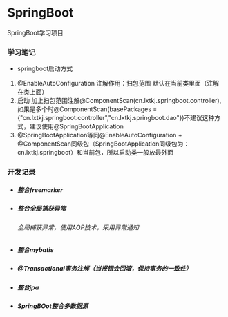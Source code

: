 # SpringBoot
SpringBoot学习项目

### 学习笔记  
* springboot启动方式
 1. @EnableAutoConfiguration 注解作用：扫包范围 默认在当前类里面（注解在类上面） 
 2. 启动 加上扫包范围注解@ComponentScan(cn.lxtkj.springboot.controller),如果是多个时@ComponentScan(basePackages = {"cn.lxtkj.springboot.controller","cn.lxtkj.springboot.dao"})不建议这种方式，建议使用@SpringBootApplication
 3. @SpringBootApplication等同@EnableAutoConfiguration + @ComponentScan同级包（SpringBootApplication同级包为：cn.lxtkj.springboot）和当前包，所以启动类一般放最外面
 
 ### 开发记录
 * ##### 整合freemarker
 * ##### 整合全局捕获异常
    ###### 全局捕获异常，使用AOP技术，采用异常通知
 * ##### 整合mybatis
 * ##### @Transactional事务注解（当报错会回滚，保持事务的一致性）
 * ##### 整合jpa
 * ##### SpringBOot整合多数据源

